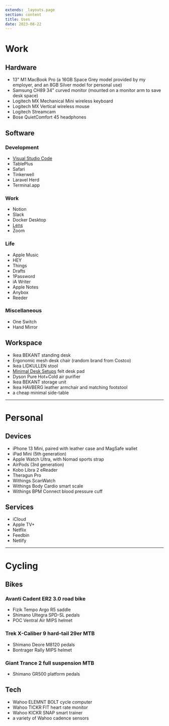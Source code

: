 ```yaml
---
extends: _layouts.page
section: content
title: Uses
date: 2023-08-22
---
```


# Work

## Hardware

- 13" M1 MacBook Pro (a 16GB Space Grey model provided by my employer, and an 8GB Silver model for personal use)
- Samsung CH89 34" curved monitor (mounted on a monitor arm to save desk space)
- Logitech MX Mechanical Mini wireless keyboard
- Logitech MX Vertical wireless mouse
- Logitech Streamcam
- Bose QuietComfort 45 headphones

## Software

### Development

- [Visual Studio Code](/vs-code)
- TablePlus
- Safari
- Tinkerwell
- Laravel Herd
- Terminal.app

### Work

- Notion
- Slack
- Docker Desktop
- [Lens](https://k8slens.dev)
- Zoom

### Life

- Apple Music
- HEY
- Things
- Drafts
- 1Password
- iA Writer
- Apple Notes
- Anybox
- Reeder

### Miscellaneous

- One Switch
- Hand Mirror

## Workspace

- Ikea BEKANT standing desk
- Ergonomic mesh desk chair (random brand from Costco)
- Ikea LIDKULLEN stool
- [Minimal Desk Setups](https://www.minimaldesksetups.com) felt desk pad
- Dyson Pure Hot+Cold air purifier
- Ikea BEKANT storage unit
- Ikea HAVBERG leather armchair and matching footstool
- a cheap minimal side-table

---

# Personal

## Devices

- iPhone 13 Mini, paired with leather case and MagSafe wallet
- iPad Mini (5th generation)
- Apple Watch Ultra, with Nomad sports strap
- AirPods (3rd generation)
- Kobo Libra 2 eReader
- Theragun Pro
- Withings ScanWatch
- Withings Body Cardio smart scale
- Withings BPM Connect blood pressure cuff

## Services

- iCloud
- Apple TV+
- Netflix
- Feedbin
- Netlify

---

# Cycling

## Bikes

### Avanti Cadent ER2 3.0 road bike

- Fizik Tempo Argo R5 saddle
- Shimano Ultegra SPD-SL pedals
- POC Ventral Air MIPS helmet

### Trek X-Caliber 9 hard-tail 29er MTB

- Shimano Deore M8120 pedals
- Bontrager Rally MIPS helmet

### Giant Trance 2 full suspension MTB

- Shimano GR500 platform pedals

## Tech

- Wahoo ELEMNT BOLT cycle computer
- Wahoo TICKR FIT heart rate monitor
- Wahoo KICKR SNAP smart trainer
- a variety of Wahoo cadence sensors
